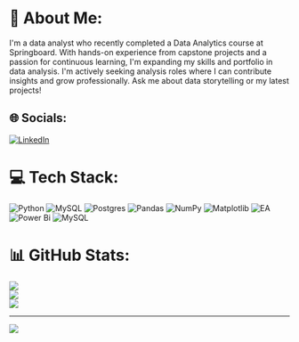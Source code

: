 # 💫 About Me:
I'm a data analyst who recently completed a Data Analytics course at Springboard. With hands-on experience from capstone projects and a passion for continuous learning, I'm expanding my skills and portfolio in data analysis. I'm actively seeking analysis roles where I can contribute insights and grow professionally. Ask me about data storytelling or my latest projects!


## 🌐 Socials:
[![LinkedIn](https://img.shields.io/badge/LinkedIn-%230077B5.svg?logo=linkedin&logoColor=white)](https://linkedin.com/in/amirhossein-moharamzadehnobari ) 

# 💻 Tech Stack:
![Python](https://img.shields.io/badge/python-3670A0?style=for-the-badge&logo=python&logoColor=ffdd54) ![MySQL](https://img.shields.io/badge/mysql-4479A1.svg?style=for-the-badge&logo=mysql&logoColor=white) ![Postgres](https://img.shields.io/badge/postgres-%23316192.svg?style=for-the-badge&logo=postgresql&logoColor=white) ![Pandas](https://img.shields.io/badge/pandas-%23150458.svg?style=for-the-badge&logo=pandas&logoColor=white) ![NumPy](https://img.shields.io/badge/numpy-%23013243.svg?style=for-the-badge&logo=numpy&logoColor=white) ![Matplotlib](https://img.shields.io/badge/Matplotlib-%23ffffff.svg?style=for-the-badge&logo=Matplotlib&logoColor=black) ![EA](https://img.shields.io/badge/ea-%23000000.svg?style=for-the-badge&logo=ea&logoColor=white) ![Power Bi](https://img.shields.io/badge/power_bi-F2C811?style=for-the-badge&logo=powerbi&logoColor=black) ![MySQL](https://img.shields.io/badge/mysql-4479A1.svg?style=for-the-badge&logo=mysql&logoColor=white)
# 📊 GitHub Stats:
![](https://github-readme-stats.vercel.app/api?username=Amirmoharam7&theme=gotham&hide_border=false&include_all_commits=false&count_private=false)<br/>
![](https://github-readme-streak-stats.herokuapp.com/?user=Amirmoharam7&theme=gotham&hide_border=false)<br/>
![](https://github-readme-stats.vercel.app/api/top-langs/?username=Amirmoharam7&theme=gotham&hide_border=false&include_all_commits=false&count_private=false&layout=compact)

---
[![](https://visitcount.itsvg.in/api?id=Amirmoharam7&icon=0&color=0)](https://visitcount.itsvg.in)

<!-- Proudly created with GPRM ( https://gprm.itsvg.in ) -->
